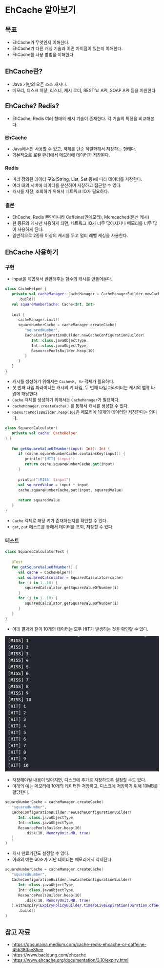 # EhCache 알아보기

## 목표

- EhCache가 무엇인지 이해한다.
- EhCache가 다른 캐싱 기술과 어떤 차이점이 있는지 이해한다.
- EhCache를 사용 방법을 이해한다.

## EhCache란?

- Java 기반의 오픈 소스 캐시다.
- 메모리, 디스크 저장, 리스너, 캐시 로더, RESTful API, SOAP API 등을 지원한다.

## EhCache? Redis?

- EhCache, Redis 여러 형태의 캐시 기술이 존재한다. 각 기술의 특징을 비교해본다.

### EhCache

- Java에서만 사용할 수 있고, 객체를 단순 직렬화해서 저장하는 형태다.
- 기본적으로 로컬 환경에서 메모리에 데이터가 저장된다.

### Redis

- 미리 정의된 데이터 구조(String, List, Set 등)에 따라 데이터를 저장한다.
- 여러 대의 서버에 데이터를 분산하여 저장하고 접근할 수 있다.
- 캐시를 저장, 조회하기 위해서 네트워크 IO가 필요하다.

### 결론

- EhCache, Redis 뿐만아니라 Caffeine(인메모리), Memcached(분산 캐시)
- 한 종류의 캐시만 사용하게 되면, 네트워크 IO가 너무 많아지거나 메모리를 너무 많이 사용하게 된다.
- 일반적으로 2종류 이상의 캐시를 두고 멀티 레벨 캐싱을 사용한다.

## EhCache 사용하기

### 구현

- input을 제곱해서 반환해주는 함수의 캐시를 만들어본다.

```kotlin
class CacheHelper {  
   private val cacheManager: CacheManager = CacheManagerBuilder.newCacheManagerBuilder()  
      .build()  
   val squareNumberCache: Cache<Int, Int>  
  
   init {  
      cacheManager.init()  
      squareNumberCache = cacheManager.createCache(  
         "squaredNumber",  
         CacheConfigurationBuilder.newCacheConfigurationBuilder(  
            Int::class.javaObjectType,  
            Int::class.javaObjectType,  
            ResourcePoolsBuilder.heap(10)  
         )  
      )  
   }  
}
```

- 캐시를 생성하기 위해서는 `Cache<K, V>` 객체가 필요하다.
- 첫 번째 타입 파라미터는 캐시의 키 타입, 두 번째 타입 파라미터는 캐시의 밸류 타입에 해당한다.
- `Cache` 객체를 생성하기 위해서는 `CacheManager`가 필요하다.
- `cacheManager.createCache()` 를 통해서 캐시를 생성할 수 있다.
- `ResourcePoolsBuilder.heap(10)`은 메모리에 10개의 데이터만 저장한다는 의미다.

```kotlin
class SquaredCalculator(  
   private val cache: CacheHelper  
) {  
  
   fun getSquareValueOfNumber(input: Int): Int {  
      if (cache.squareNumberCache.containsKey(input)) {  
         println("[HIT] $input")  
         return cache.squareNumberCache.get(input)  
      }  
  
      println("[MISS] $input")  
      val squaredValue = input * input  
      cache.squareNumberCache.put(input, squaredValue)  
  
      return squaredValue  
   }  
}
```

- `Cache` 객체로 해당 키가 존재하는지를 확인할 수 있다.
- `get`, `put` 메소드를 통해서 데이터를 조회, 저장할 수 있다.

### 테스트

```kotlin
class SquaredCalculatorTest {  
  
   @Test  
   fun getSquareValueOfNumber() {  
      val cache = CacheHelper()  
      val squaredCalculator = SquaredCalculator(cache)  
      for (i in 1..10) {  
         squaredCalculator.getSquareValueOfNumber(i)  
      }  
      for (i in 1..10) {  
         squaredCalculator.getSquareValueOfNumber(i)  
      }  
   }  
}
```

- 아래 결과와 같이 10개의 데이터는 모두 HIT가 발생하는 것을 확인할 수 있다.

![](assets/Pasted%20image%2020230404144340.png)

- 저장해야될 내용이 많아지면, 디스크에 추가로 저장하도록 설정할 수도 있다.
- 아래의 예는 메모리에 10개의 데이터만 저장하고, 디스크에 저장하기 위해 10MB를 할당한다.

```kotlin
squareNumberCache = cacheManager.createCache(  
   "squaredNumber",  
   CacheConfigurationBuilder.newCacheConfigurationBuilder(  
      Int::class.javaObjectType,  
      Int::class.javaObjectType,  
      ResourcePoolsBuilder.heap(10)  
         .disk(10, MemoryUnit.MB, true)  
   )  
)
```

- 캐시 만료기간도 설정할 수 있다.
- 아래의 예는 60초가 지난 데이터는 메모리에서 삭제된다.

```kotlin
squareNumberCache = cacheManager.createCache(  
   "squaredNumber",  
   CacheConfigurationBuilder.newCacheConfigurationBuilder(  
      Int::class.javaObjectType,  
      Int::class.javaObjectType,  
      ResourcePoolsBuilder.heap(10)  
         .disk(10, MemoryUnit.MB, true)  
   ).withExpiry(ExpiryPolicyBuilder.timeToLiveExpiration(Duration.ofSeconds(60)))  
      .build()  
)
```

## 참고 자료

- https://gosunaina.medium.com/cache-redis-ehcache-or-caffeine-45b383ae85ee
- https://www.baeldung.com/ehcache
- https://www.ehcache.org/documentation/3.10/expiry.html